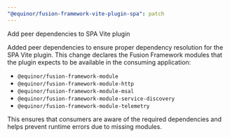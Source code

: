 ```yaml
---
"@equinor/fusion-framework-vite-plugin-spa": patch
---
```


Add peer dependencies to SPA Vite plugin

Added peer dependencies to ensure proper dependency resolution for the SPA Vite plugin. This change declares the Fusion Framework modules that the plugin expects to be available in the consuming application:

- `@equinor/fusion-framework-module`
- `@equinor/fusion-framework-module-http`
- `@equinor/fusion-framework-module-msal`
- `@equinor/fusion-framework-module-service-discovery`
- `@equinor/fusion-framework-module-telemetry`

This ensures that consumers are aware of the required dependencies and helps prevent runtime errors due to missing modules.